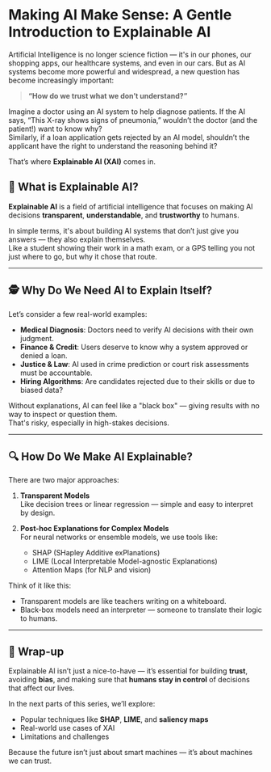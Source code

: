 # Making AI Make Sense: A Gentle Introduction to Explainable AI

Artificial Intelligence is no longer science fiction — it's in our phones, our shopping apps, our healthcare systems, and even in our cars. But as AI systems become more powerful and widespread, a new question has become increasingly important:

> **“How do we trust what we don’t understand?”**

Imagine a doctor using an AI system to help diagnose patients. If the AI says, “This X-ray shows signs of pneumonia,” wouldn’t the doctor (and the patient!) want to know why?  
Similarly, if a loan application gets rejected by an AI model, shouldn’t the applicant have the right to understand the reasoning behind it?

That’s where **Explainable AI (XAI)** comes in.



## 🧠 What is Explainable AI?

**Explainable AI** is a field of artificial intelligence that focuses on making AI decisions **transparent**, **understandable**, and **trustworthy** to humans.

In simple terms, it's about building AI systems that don’t just give you answers — they also explain themselves.  
Like a student showing their work in a math exam, or a GPS telling you not just where to go, but why it chose that route.

---

## 🕵️ Why Do We Need AI to Explain Itself?

Let’s consider a few real-world examples:

- **Medical Diagnosis**: Doctors need to verify AI decisions with their own judgment.
- **Finance & Credit**: Users deserve to know why a system approved or denied a loan.
- **Justice & Law**: AI used in crime prediction or court risk assessments must be accountable.
- **Hiring Algorithms**: Are candidates rejected due to their skills or due to biased data?

Without explanations, AI can feel like a "black box" — giving results with no way to inspect or question them.  
That's risky, especially in high-stakes decisions.

---

## 🔍 How Do We Make AI Explainable?

There are two major approaches:

1. **Transparent Models**  
   Like decision trees or linear regression — simple and easy to interpret by design.

2. **Post-hoc Explanations for Complex Models**  
   For neural networks or ensemble models, we use tools like:
   - SHAP (SHapley Additive exPlanations)
   - LIME (Local Interpretable Model-agnostic Explanations)
   - Attention Maps (for NLP and vision)

Think of it like this:  
- Transparent models are like teachers writing on a whiteboard.  
- Black-box models need an interpreter — someone to translate their logic to humans.

---

## 🌱 Wrap-up

Explainable AI isn’t just a nice-to-have — it’s essential for building **trust**, avoiding **bias**, and making sure that **humans stay in control** of decisions that affect our lives.

In the next parts of this series, we’ll explore:
- Popular techniques like **SHAP**, **LIME**, and **saliency maps**
- Real-world use cases of XAI
- Limitations and challenges

Because the future isn’t just about smart machines — it’s about machines we can trust.
